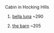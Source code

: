 

Cabin in Hocking Hills


1. [bella luna](http://www.bellalunalogcabin.com/)  ~290

2. [the barn](https://www.cabinsbythecaves.com/the-barn-pumpkin-ridge.htm) ~205


